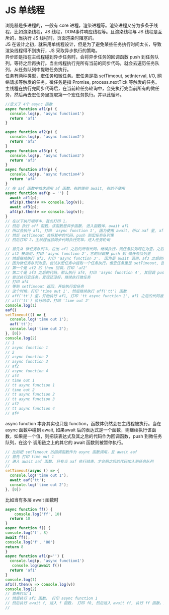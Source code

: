 # JS 单线程
浏览器是多进程的，一般有 core 进程，渲染进程等。渲染进程又分为多条子线程，比如渲染线程，JS 线程，DOM事件响应线程等。且渲染线程与 JS 线程是互斥的，当执行 JS 线程时，页面渲染时阻塞的。    
JS 在设计之初，就采用单线程设计，但是为了避免某些任务执行时间太长，导致渲染线程得不到执行，JS 采取异步执行的策略。  
异步即是指在主线程碰到异步任务时，会将异步任务的回调函数 push 到任务队列，等待之后再执行。当主线程执行完所有当前的同步代码，就会去遍历任务队列，从任务队列中提取任务执行。  
任务有两种类型，宏任务和微任务。宏任务是指 setTimeout, setInterval, I/O, 网络请求等触发的任务。微任务是指 Promise, process.nextTick 等触发的任务。  
主线程在执行完同步代码后，在当前轮任务轮询中，会先执行完当前所有的微任务，然后再去宏任务里提取第一个宏任务执行。并以此循环。
```js
//定义了 4个 async 函数
async function af1(p) {
  console.log(p, 'async function1')
  return 'af1'
}

async function af2(p) {
  console.log(p, 'async function2')
  return 'af2'
}
async function af3(p) {
  console.log(p, 'async function3')
  return 'af3'
}
async function af4(p) {
  console.log(p, 'async function4')
  return 'af4'
}
// 在 aaf 函数中依次调用 af 函数，有的使用 await, 有的不使用
async function aaf(p = '') {
  await af1(p);
  af2(p).then(v => console.log(v));
  await af3(p);
  af4(p).then(v => console.log(v));
}
// 在以下执行顺序中，首先打印 1，
// 然后 执行 aff 函数，该函数是异步函数. 进入函数体，await af1
// 所以会执行 af1, 打印 'async function 1', 因为使用 await, 所以 aaf 里, af1 之后的所有代码被 push 到微任务队列里, 退出 aaf 的执行
// 然后 setTimeout 会将其中的代码，push 到宏任务队列里
// 然后打印 2，主线程当前同步代码执行完毕，进入任务轮询

// 首先从 微任务队列中，拉出 af1 之后的所有代码，继续执行，微任务队列现在为空，之后插入的微任务只能等待下一次轮询。
// af2 被调用，打印 'async function 2'，它的回调被 push 到 微任务队列里
// 然后继续执行 af3, 打印 'async function 3'， 因为是 await 调用，af3 之后的所有代码，被 push 到微任务队列里。现在微任务队列里有两个回调函数了。并且当前微任务执行结束。
// 因为微任务队列为空，尝试从宏任务中提取一个任务执行。但宏任务里是 setTimeout, 因为 ES6 约定 小于 某个界限(记不清具体多少值)的延迟都当作该值处理，所以这个时候宏任务的回调大概率还不会被触发。那么继续轮询微任务
// 第一个是 af2 的 then 回调，打印 'af2'
// 第二个是 af3 之后的代码，那么执行 af4, 打印 'async function 4', 其回调 push 到微任务队列。此时微任务队列里有一个回调函数。
// 尝试执行宏任务，发现还没好，继续执行微任务
// 打印 af4
// 等到 setTimeout 返回，开始执行宏任务
// 这个时候，打印 'time out 1', 然后继续执行 aff('tt') 函数
// aff('tt') 里，开始执行 af1, 打印 'tt async function 1', af1 之后的代码被 push 到 微任务队列里。现在 微任务队列里有三个回调函数了
// aff('tt') 执行结束，打印 'time out 2'
console.log(1)
aaf()
setTimeout(() => {
  console.log('time out 1');
  aaf('tt');
  console.log('time out 2');
}, [0])
console.log(2)
// 1
// async function 1
// 2
// async function 2
// async function 3
// af2
// async function 4
// af4
// time out 1
// tt async function 1
// time out 2
// tt async function 2
// tt async function 3
// af2
// tt async function 4
// af4
```
async function 本身其实也只是 function，函数体仍然会在主线程被执行。当在 async 函数中碰到 await, 如果await 后的表达式是一个函数，则继续执行该函数，如果是一个值，则把该表达式及其之后的代码作为回调函数，push 到微任务队列，在这个 调用链之上的其它的 await 函数则被暂停执行。
```js
// 比如把 setTimeout 的回调函数作为 async 函数调用，且 await aaf
// 首先 打印 time out 1
// 进入 await aaf 函数. 只有当 aaf 执行结束，才会把之后的代码加入到任务队列
// 
setTimeout(async () => {
  console.log('time out 1');
  await aaf('tt');
  console.log('time out 2');
}, [0])
```
比如当有多层 await 函数时
```js
async function ff() {
	console.log('ff', 10)
  return 10
}
async function f() {
console.log('f', 8)
await ff();
console.log('f', '88')
return 8
}
async function af1(p='') {
  console.log(p, 'async function1')
   console.log(await f())
  return 'af1'
}
console.log(1)
af1().then(v => console.log(v))
console.log(2)
// 首先打印 1
// 然后执行 af1 函数， 打印 async function 1
// 然后执行 await f, 进入 f 函数， 打印 f8, 然后进入 await ff, 执行 ff 函数，打印 ff10, 并且返回 10
// 
```